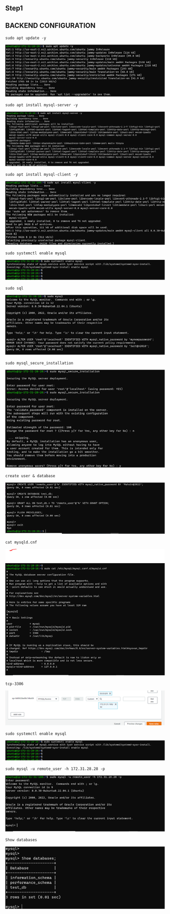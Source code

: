 ## Step1 
## BACKEND CONFIGURATION

`sudo apt update -y`

![apt update](./images/sudo-update.png)

`sudo apt install mysql-server -y`

![Sql server install](./images/sqlserver-install.png)

`sudo apt install mysql-client -y`

![Sql server client](./images/sqlclient-install.png)

`sudo systemctl enable mysql`

![Sql server client](./images/sql-start.png)

`sudo sql`

![sudo Sql ](./images/sudo-sql.png)

`sudo mysql_secure_installation`

![secure Sql ](./images/secure-sql.png)

`create user & database`

![create user & DB ](./images/user&db-create.png)

`cat mysqld.cnf`

![view mysqld.cnf file ](./images/bind-add.png)

`tcp-3306`

![TCP-3306 rule ](./images/sql-rule.png)

`sudo systemctl enable mysql`

![start sql_server  ](./images/sql-start.png)

`sudo mysql -u remote_user -h 172.31.28.28 -p`

![remote login from client sql](./images/remote-login.png)


`Show databases`

![databse view from client login ](./images/show-db.png)


